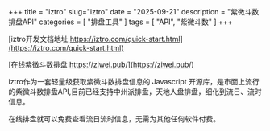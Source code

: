 +++
title = "iztro"
slug="iztro"
date = "2025-09-21"
description = "紫微斗数排盘API"
categories = [
    "排盘工具"
]
tags = [
    "API",
    "紫微斗数"
]
+++

[iztro开发文档地址 https://iztro.com/quick-start.html](https://iztro.com/quick-start.html)

[在线紫微斗数排盘 https://ziwei.pub/](https://ziwei.pub/)

iztro作为一套轻量级获取紫微斗数排盘信息的 Javascript 开源库，是市面上流行的紫微斗数排盘API,目前已经支持中州派排盘，天地人盘排盘，细化到流日、流时信息。

在线排盘就可以免费查看流日流时信息，无需为其他任何软件付费。